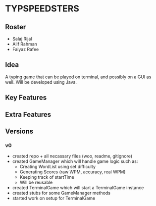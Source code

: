 # TYPSPEEDSTERS

## Roster
* Salaj Rijal
* Alif Rahman
* Faiyaz Rafee

## Idea
A typing game that can be played on terminal, and possibly on a GUI as well. Will be developed using Java.

## Key Features


## Extra Features


## Versions

### v0
* created repo + all necassary files (woo, readme, gitignore)
* created GameManager which will handle game logic such as:
  * Creating WordList using set difficulty
  * Generating Scores (raw WPM, accuracy, real WPM)
  * Keeping track of startTime
  * Will be reusable
* created TerminalGame which will start a TerminalGame instance
* created stubs for some GameManager methods
* started work on setup for TerminalGame
